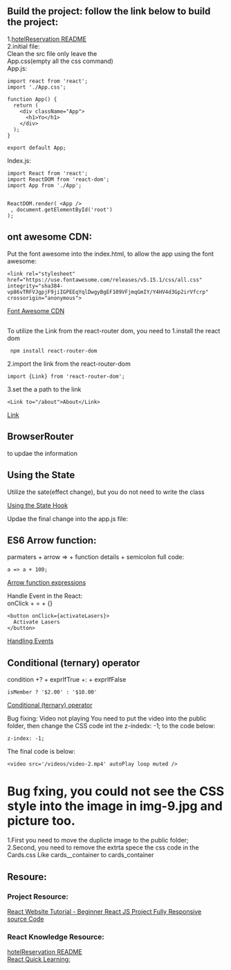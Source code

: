 ## Build the project: follow the link below to build the project:
1.[hotelReservation README](https://github.com/GlennOu66304/hotelReservation)    
2.initial file:  
Clean the src file only leave the  
App.css(empty all the css command)    
App.js:
```
import react from 'react';
import './App.css';

function App() {
  return (
    <div className="App">
      <h1>Yo</h1>
    </div>
  );
}

export default App;
```
Index.js:
```
import React from 'react';
import ReactDOM from 'react-dom';
import App from './App';


ReactDOM.render( <App />
 , document.getElementById('root')
);
```
## ont awesome CDN:

Put the font awesome into the index.html, to allow the app using the font awesome:  
```
<link rel="stylesheet" href="https://use.fontawesome.com/releases/v5.15.1/css/all.css" integrity="sha384-vp86vTRFVJgpjF9jiIGPEEqYqlDwgyBgEF109VFjmqGmIY/Y4HV4d3Gp2irVfcrp" crossorigin="anonymous">
```
[Font Awesome CDN](https://fontawesome.com/account/cdn)  

## <Link>

To utilize the Link from the react-router dom, you need to 1.install the react dom
```
 npm install react-router-dom 
```
2.import the link from the react-router-dom
```
import {Link} from 'react-router-dom';
```

3.set the a path to the link  
```
<Link to="/about">About</Link>

```
[Link](https://reactrouter.com/web/api/NavLink)   

## BrowserRouter
<BrowserRouter> to updae the information
	[<BrowserRouter>](https://reactrouter.com/web/api/BrowserRouter)  

## Using the State
Utilize the sate(effect change), but you do not need to write the class

[Using the State Hook](https://reactjs.org/docs/hooks-state.html)   

Updae the final change into the app.js file:  

## ES6 Arrow function: 
parmaters + arrow => + function details + semicolon
full code:  
```
a => a + 100;
```
[Arrow function expressions](https://developer.mozilla.org/en-US/docs/Web/JavaScript/Reference/Functions/Arrow_functions)   

Handle Event in the React:  
onClick + = + {}
```
<button onClick={activateLasers}>
  Activate Lasers
</button>
```
[Handling Events](https://reactjs.org/docs/handling-events.html)   

## Conditional (ternary) operator

condition +? + exprIfTrue +: + exprIfFalse
```
isMember ? '$2.00' : '$10.00'
```

[Conditional (ternary) operator](https://developer.mozilla.org/en-US/docs/Web/JavaScript/Reference/Operators/Conditional_Operator)  

Bug fixing: Video not playing 
You need to put the video into the public folder, then change the CSS code int the z-indedx: -1; to the code below: 
```
z-index: -1;
```
The final code is below:
```
<video src='/videos/video-2.mp4' autoPlay loop muted />
```

# Bug fxing, you could not see the CSS style into the image in img-9.jpg and picture too.  
1.First you need to move the duplicte image to the public folder;   
2.Second, you need to remove the extrta spece the css code in the Cards.css
Like cards__container to cards_container


## Resoure:
### Project Resource:  
[React Website Tutorial - Beginner React JS Project Fully Responsive](https://www.youtube.com/watch?v=I2UBjN5ER4s&list=PLs1fqgQpnCmJSkrDA2wTsSsLnYpE8jpVy&index=4&t=122s)  
[source Code](https://github.com/briancodex/react-website-v1/tree/starter)  
### React Knowledge Resource:  
[hotelReservation README](https://github.com/GlennOu66304/hotelReservation)   
[React Quick Learning:](https://github.com/GlennOu66304/hotelReservation/blob/master/README1.md)   